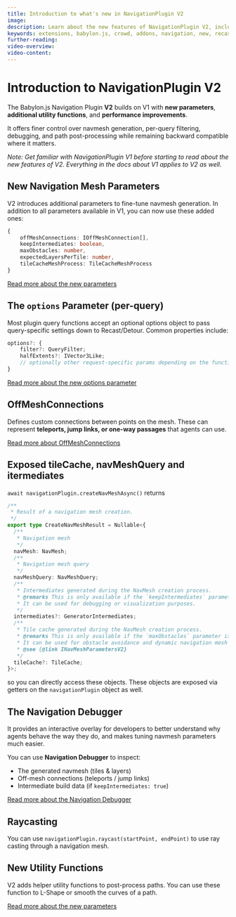 ```yaml
---
title: Introduction to what's new in NavigationPlugin V2
image:
description: Learn about the new features of NavigationPlugin V2, including new mesh parameters, improved utilities, and performance optimizations.
keywords: extensions, babylon.js, crowd, addons, navigation, new, recast
further-reading:
video-overview:
video-content:
---
```


# Introduction to NavigationPlugin V2

The Babylon.js Navigation Plugin **V2** builds on V1 with **new parameters**, **additional utility functions**, and **performance improvements**.

It offers finer control over navmesh generation, per-query filtering, debugging, and path post-processing while remaining backward compatible where it matters.

_Note: Get familiar with NavigationPlugin V1 before starting to read about the new features of V2. Everything in the docs about V1 applies to V2 as well._

## New Navigation Mesh Parameters

V2 introduces additional parameters to fine-tune navmesh generation. In addition to all parameters available in V1, you can now use these added ones:

```ts
{
    offMeshConnections: IOffMeshConnection[],
    keepIntermediates: boolean,
    maxObstacles: number,
    expectedLayersPerTile: number,
    tileCacheMeshProcess: TileCacheMeshProcess
}
```

[Read more about the new parameters](v2NavParameters)

## The `options` Parameter (per-query)

Most plugin query functions accept an optional options object to pass query-specific settings down to Recast/Detour. Common properties include:

```ts
options?: {
    filter?: QueryFilter;
    halfExtents?: IVector3Like;
    // optionally other request-specific params depending on the function
}
```

[Read more about the new options parameter](v2Options)

## OffMeshConnections

Defines custom connections between points on the mesh. These can represent **teleports, jump links, or one-way passages** that agents can use.

[Read more about OffMeshConnections](v2OffMeshConnections)

## Exposed tileCache, navMeshQuery and itermediates

`await navigationPlugin.createNavMeshAsync()` returns

```ts
/**
 * Result of a navigation mesh creation.
 */
export type CreateNavMeshResult = Nullable<{
  /**
   * Navigation mesh
   */
  navMesh: NavMesh;
  /**
   * Navigation mesh query
   */
  navMeshQuery: NavMeshQuery;
  /**
   * Intermediates generated during the NavMesh creation process.
   * @remarks This is only available if the `keepIntermediates` parameter is set to true in the `INavMeshParametersV2`.
   * It can be used for debugging or visualization purposes.
   */
  intermediates?: GeneratorIntermediates;
  /**
   * Tile cache generated during the NavMesh creation process.
   * @remarks This is only available if the `maxObstacles` parameter is set to a value greater than 0 in the `INavMeshParametersV2`. Defaults `maxObstacles` to 128.
   * It can be used for obstacle avoidance and dynamic navigation mesh updates.
   * @see {@link INavMeshParametersV2}
   */
  tileCache?: TileCache;
}>;
```

so you can directly access these objects. These objects are exposed via getters on the `navigationPlugin` object as well.

## The Navigation Debugger

It provides an interactive overlay for developers to better understand why agents behave the way they do, and makes tuning navmesh parameters much easier.

You can use **Navigation Debugger** to inspect:

- The generated navmesh (tiles & layers)
- Off-mesh connections (teleports / jump links)
- Intermediate build data (if `keepIntermediates: true`)

[Read more about the Navigation Debugger](v2Debugger)

## Raycasting

You can use `navigationPlugin.raycast(startPoint, endPoint)` to use ray casting through a navigation mesh.

## New Utility Functions

V2 adds helper utility functions to post-process paths. You can use these function to L-Shape or smooth the curves of a path.

[Read more about the new parameters](v2UtilFunctions)
